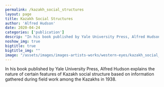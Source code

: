```yaml
---
permalink: /kazakh_social_structures
layout: page
title: Kazakh Social Structures
author: 'Alfred Hudson'
date: 2020-04-24
categories: ['publication']
descrip: "In his book published by Yale University Press, Alfred Hudson explains the nature of certain features of Kazakh social structure based on information gathered during field work among the Kazakhs in 1938."
noshow_img: true
bigtitle: true
bigtitle_img: ""
image: "/assets/images/images-artists-works/western-eyes/kazakh_social_structures_alfred_hudson.png"
---
```

  
In his book published by Yale University Press, Alfred Hudson explains the nature of certain features of Kazakh social structure based on information gathered during field work among the Kazakhs in 1938.

<div class="container">
<object data="https://abaicenter.nyc3.cdn.digitaloceanspaces.com/pubs/kazakh_social_structures.pdf" type="application/pdf" class="western-eyes-pdf" >
  <embed src="https://abaicenter.nyc3.cdn.digitaloceanspaces.com/pubs/kazakh_social_structures.pdf"
  type="application/pdf" class="western-eyes-pdf embed-responsive embed-responsive-1by1" />
</object>
</div>